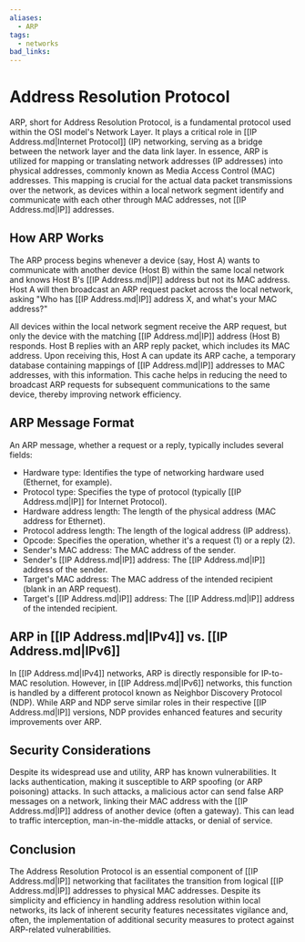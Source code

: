 ```yaml
---
aliases:
  - ARP
tags:
  - networks
bad_links:
---
```

# Address Resolution Protocol

ARP, short for Address Resolution Protocol, is a fundamental protocol used within the OSI model's Network Layer. It plays a critical role in [[IP Address.md|Internet Protocol]] (IP) networking, serving as a bridge between the network layer and the data link layer. In essence, ARP is utilized for mapping or translating network addresses (IP addresses) into physical addresses, commonly known as Media Access Control (MAC) addresses. This mapping is crucial for the actual data packet transmissions over the network, as devices within a local network segment identify and communicate with each other through MAC addresses, not [[IP Address.md|IP]] addresses.

## How ARP Works

The ARP process begins whenever a device (say, Host A) wants to communicate with another device (Host B) within the same local network and knows Host B's [[IP Address.md|IP]] address but not its MAC address. Host A will then broadcast an ARP request packet across the local network, asking "Who has [[IP Address.md|IP]] address X, and what's your MAC address?"

All devices within the local network segment receive the ARP request, but only the device with the matching [[IP Address.md|IP]] address (Host B) responds. Host B replies with an ARP reply packet, which includes its MAC address. Upon receiving this, Host A can update its ARP cache, a temporary database containing mappings of [[IP Address.md|IP]] addresses to MAC addresses, with this information. This cache helps in reducing the need to broadcast ARP requests for subsequent communications to the same device, thereby improving network efficiency.

## ARP Message Format

An ARP message, whether a request or a reply, typically includes several fields:
- Hardware type: Identifies the type of networking hardware used (Ethernet, for example).
- Protocol type: Specifies the type of protocol (typically [[IP Address.md|IP]] for Internet Protocol).
- Hardware address length: The length of the physical address (MAC address for Ethernet).
- Protocol address length: The length of the logical address (IP address).
- Opcode: Specifies the operation, whether it's a request (1) or a reply (2).
- Sender's MAC address: The MAC address of the sender.
- Sender's [[IP Address.md|IP]] address: The [[IP Address.md|IP]] address of the sender.
- Target's MAC address: The MAC address of the intended recipient (blank in an ARP request).
- Target's [[IP Address.md|IP]] address: The [[IP Address.md|IP]] address of the intended recipient.

## ARP in [[IP Address.md|IPv4]] vs. [[IP Address.md|IPv6]]

In [[IP Address.md|IPv4]] networks, ARP is directly responsible for IP-to-MAC resolution. However, in [[IP Address.md|IPv6]] networks, this function is handled by a different protocol known as Neighbor Discovery Protocol (NDP). While ARP and NDP serve similar roles in their respective [[IP Address.md|IP]] versions, NDP provides enhanced features and security improvements over ARP.

## Security Considerations

Despite its widespread use and utility, ARP has known vulnerabilities. It lacks authentication, making it susceptible to ARP spoofing (or ARP poisoning) attacks. In such attacks, a malicious actor can send false ARP messages on a network, linking their MAC address with the [[IP Address.md|IP]] address of another device (often a gateway). This can lead to traffic interception, man-in-the-middle attacks, or denial of service.

## Conclusion

The Address Resolution Protocol is an essential component of [[IP Address.md|IP]] networking that facilitates the transition from logical [[IP Address.md|IP]] addresses to physical MAC addresses. Despite its simplicity and efficiency in handling address resolution within local networks, its lack of inherent security features necessitates vigilance and, often, the implementation of additional security measures to protect against ARP-related vulnerabilities.